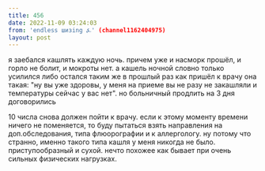 ```yaml
---
title: 456
date: 2022-11-09 03:24:03
from: 'endless шизing ⍼' (channel1162404975)
layout: post
---
```


я заебался кашлять каждую ночь. причем уже и насморк прошёл, и горло не болит, и мокроты нет. а кашель ночной словно только усилился либо остался таким же
в прошлый раз как пришёл к врачу она такая: "ну вы уже здоровы, у меня на приеме вы не разу не закашляли и температуры сейчас у вас нет". но больничный продлить на 3 дня договорились

10 числа снова должен пойти к врачу. если к этому моменту времени ничего не поменяется, то буду пытаться взять направления на доп.обследования, типа флюорографии и к аллергологу. ну потому что странно, именно такого типа кашля у меня никогда не было. приступообразный и сухой. нечто похожее как бывает при очень сильных физических нагрузках.
